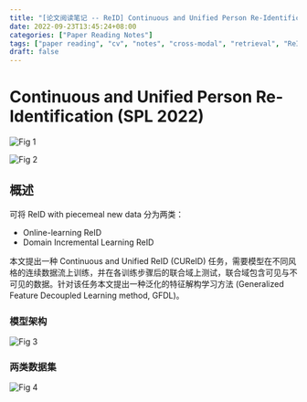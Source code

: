 ```yaml
---
title: "[论文阅读笔记 -- ReID] Continuous and Unified Person Re-Identification (SPL 2022)"
date: 2022-09-23T13:45:24+08:00
categories: ["Paper Reading Notes"]
tags: ["paper reading", "cv", "notes", "cross-modal", "retrieval", "ReID", "lifelong", "continual learning"]
draft: false
---
```


# Continuous and Unified Person Re-Identification (SPL 2022)

![Fig 1](/images/2022/PRN272/1.png)

![Fig 2](/images/2022/PRN272/2.png)

## 概述

可将 ReID with piecemeal new data 分为两类：  
+ Online-learning ReID
+ Domain Incremental Learning ReID

本文提出一种 Continuous and Unified ReID (CUReID) 任务，需要模型在不同风格的连续数据流上训练，并在各训练步骤后的联合域上测试，联合域包含可见与不可见的数据。针对该任务本文提出一种泛化的特征解构学习方法 (Generalized Feature Decoupled Learning method, GFDL)。  

### 模型架构

![Fig 3](/images/2022/PRN272/3.png)

### 两类数据集

![Fig 4](/images/2022/PRN272/4.png)
